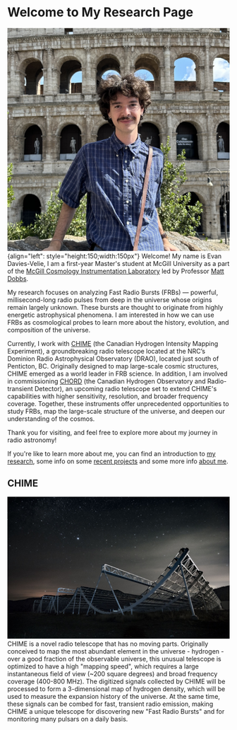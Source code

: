 # Welcome to My Research Page


![Coma cluster](./media/headshot.jpg "Me!"){align="left": style="height:150;width:150px"}
Welcome! My name is Evan Davies-Velie, I am a first-year Master's student at McGill University as a part of the [McGill Cosmology Instrumentation Laboratory](https://sites.google.com/a/mcgillcosmology.ca/mcgillcosmology/) led by Professor [Matt Dobbs](https://sites.google.com/a/mcgillcosmology.ca/mcgillcosmology/matt-dobbs). 

My research focuses on analyzing Fast Radio Bursts (FRBs) — powerful, millisecond-long radio pulses from deep in the universe whose origins remain largely unknown. These bursts are thought to originate from highly energetic astrophysical phenomena. I am interested in how we can use FRBs as cosmological probes to learn more about the history, evolution, and composition of the universe.

Currently, I work with [CHIME](https://chime-experiment.ca/en) (the Canadian Hydrogen Intensity Mapping Experiment), a groundbreaking radio telescope located at the NRC’s Dominion Radio Astrophysical Observatory (DRAO), located just south of Penticton, BC. Originally designed to map large-scale cosmic structures, CHIME emerged as a world leader in FRB science. In addition, I am involved in commissioning [CHORD](https://www.chord-observatory.ca/) (the Canadian Hydrogen Observatory and Radio-transient Detector), an upcoming radio telescope set to extend CHIME's capabilities with higher sensitivity, resolution, and broader frequency coverage. Together, these instruments offer unprecedented opportunities to study FRBs, map the large-scale structure of the universe, and deepen our understanding of the cosmos.

Thank you for visiting, and feel free to explore more about my journey in radio astronomy!


If you're like to learn more about me, you can find an introduction to [my research](./reasearch/research_index.md), some info on some [recent projects](./projects/project_index.md) and some more info [about me](./about/about.md).


## CHIME

[![CHIME](./media/CHIME.jpg "CHIME")](https://chime-experiment.ca/en)
CHIME is a novel radio telescope that has no moving parts. Originally conceived to map the most abundant element in the universe - hydrogen - over a good fraction of the observable universe, this unusual telescope is optimized to have a high "mapping speed", which requires a large instantaneous field of view (~200 square degrees) and broad frequency coverage (400-800 MHz). The digitized signals collected by CHIME will be processed to form a 3-dimensional map of hydrogen density, which will be used to measure the expansion history of the universe. At the same time, these signals can be combed for fast, transient radio emission, making CHIME a unique telescope for discovering new "Fast Radio Bursts" and for monitoring many pulsars on a daily basis.
